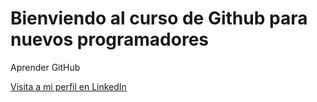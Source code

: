 # Bienviendo al curso de Github para nuevos programadores

Aprender GitHub

[Visita a mi perfil en LinkedIn](www.linkedin.com/in/luis-a-ramírez-piña-b849a0255/)
